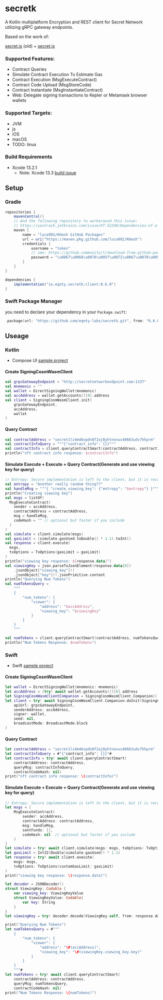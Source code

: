 # secretk

A Kotlin multiplatform Encryption and REST client for Secret Network utilizing gRPC gateway endpoints.

Based on the work of:

[secret.js](https://github.com/scrtlabs/SecretNetwork/tree/f01dda32b12e02c6cc2326ea58f8b13bf6e3ff8f/cosmwasm-js/packages/sdk) (old) + [secret.js](https://github.com/scrtlabs/secret.js)

### Supported Features:

* Contract Queries
* Simulate Contract Execution To Estimate Gas
* Contract Execution (MsgExecuteContract)
* Contract Code Upload (MsgStoreCode)
* Contract Instantiate (MsgInstantiateContract)
* Web: Delegate signing transactions to Kepler or Metamask browser wallets

### Supported Targets:

* JVM
* js
* iOS
* macOS
* TODO: linux

### Build Requirements

* Xcode 13.2.1
    * Note: Xcode 13.3 [build issue](https://github.com/leetal/ios-cmake/issues/141)

## Setup

### Gradle

```gradle
repositories {
    mavenCentral()
    // And the following repository to workaround this issue: 
    // https://youtrack.jetbrains.com/issue/KT-52240/Dependencies-of-a-dependency-are-not-resolved
    maven {
        name = "luca992/KHash GitHub Packages"
        url = uri("https://maven.pkg.github.com/luca992/KHash")
        credentials {
            username = "token"
            // see: https://github.community/t/download-from-github-package-registry-without-authentication/14407/44
            password = "\u0067\u0068\u0070\u005f\u0072\u0067\u0070\u0054\u0069\u006c\u004c\u0042\u0038\u006c\u0066\u0057\u0045\u0056\u0031\u0053\u004a\u006d\u0061\u006b\u004a\u004c\u005a\u0063\u0038\u004d\u0074\u0038\u0045\u0066\u0031\u0059\u0053\u0058\u0039\u0055"
        }
    }
}

dependencies {
    implementation("io.eqoty.secretk:client:0.6.0")
}
```

### Swift Package Manager

you need to declare your dependency in your `Package.swift`:

```swift
.package(url: "https://github.com/eqoty-labs/secretk.git", from: "0.6.0"),
```

## Useage

### Kotlin

- Compose UI [sample project](/sample)

#### Create SigningCosmWasmClient

```kotlin
val grpcGatewayEndpoint = "http://secretnetworkendpoint.com:1337"
val mnemonic = ""
val wallet = DirectSigningWallet(mnemonic)
val accAddress = wallet.getAccounts()[0].address
val client = SigningCosmWasmClient.init(
    grpcGatewayEndpoint,
    accAddress,
    wallet
)
```

#### Query Contract

```kotlin
val contractAddress = "secret1lz4m46vpdn8f2aj8yhtnexus40663udv7hhprm"
val contractInfoQuery = """{"contract_info": {}}"""
val contractInfo = client.queryContractSmart(contractAddress, contractInfoQuery)
println("nft contract info response: $contractInfo")
```

#### Simulate Execute + Execute + Query Contract(Generate and use viewing key for query)

```kotlin
// Entropy: Secure implementation is left to the client, but it is recommended to use base-64 encoded random bytes and not predictable inputs.
val entropy = "Another really random thing??"
val handleMsg = """{ "create_viewing_key": {"entropy": "$entropy"} }"""
println("Creating viewing key")
val msgs = listOf(
  MsgExecuteContract(
    sender = accAddress,
    contractAddress = contractAddress,
    msg = handleMsg,
    codeHash = "" // optional but faster if you include
  )
)
val simulate = client.simulate(msgs)
val gasLimit = (simulate.gasUsed.toDouble() * 1.1).toInt()
val response = client.execute(
  msgs,
  txOptions = TxOptions(gasLimit = gasLimit)
)
println("viewing key response: ${response.data}")
val viewingKey = json.parseToJsonElement(response.data[0])
    .jsonObject["viewing_key"]!!
    .jsonObject["key"]!!.jsonPrimitive.content
println("Querying Num Tokens")
val numTokensQuery =
    """
    {
        "num_tokens": {
            "viewer": {
                "address": "$accAddress",
                "viewing_key": "$viewingKey"
            }
        }
    }
    """

val numTokens = client.queryContractSmart(contractAddress, numTokensQuery)
println("Num Tokens Response: $numTokens")
```

### Swift

- Swift [sample project](/sampleSwift)

#### Create SigningCosmWasmClient

```swift
let wallet = DirectSigningWallet(mnemonic: mnemonic)
let accAddress = (try! await wallet.getAccounts())[0].address
let SigningCosmWasmClientCompanion = SigningCosmWasmClient.Companion()
let client = try! await SigningCosmWasmClient.Companion.doInit(SigningCosmWasmClientCompanion)(
    apiUrl: grpcGatewayEndpoint,
    senderAddress: accAddress,
    signer: wallet,
    seed: nil,
    broadcastMode: BroadcastMode.block
)
```

#### Query Contract

```swift
let contractAddress = "secret1lz4m46vpdn8f2aj8yhtnexus40663udv7hhprm"
let contractInfoQuery = #"{"contract_info": {}}"#
let contractInfo = try! await client.queryContractSmart(
    contractAddress: contractAddress,
    queryMsg: contractInfoQuery,
    contractCodeHash: nil)
print("nft contract info response: \(contractInfo)")
```

#### Simulate Execute + Execute + Query Contract(Generate and use viewing key for query)

```swift
// Entropy: Secure implementation is left to the client, but it is recommended to use base-64 encoded random bytes and not predictable inputs.
let msgs = [
    MsgExecuteContract(
        sender: accAddress,
        contractAddress: contractAddress,
        msg: handleMsg,
        sentFunds: [],
        codeHash: nil  // optional but faster if you include
    )
]
let simulate = try! await client.simulate(msgs: msgs, txOptions: TxOptions())
let gasLimit = Int32(Double(simulate.gasUsed)! * 1.1)
let response = try! await client.execute(
    msgs: msgs,
    txOptions: TxOptions(customGasLimit: gasLimit)
)
print("viewing key response: \(response.data)")

let decoder = JSONDecoder()
struct ViewingKey: Codable {
    var viewing_key: ViewingKeyValue
    struct ViewingKeyValue: Codable{
        var key: String
    }
}
let viewingKey = try! decoder.decode(ViewingKey.self, from: response.data[0].data(using: .utf8)!)

print("Querying Num Tokens")
let numTokensQuery = #"""
    {
        "num_tokens": {
            "viewer": {
                "address": "\#(accAddress)",
                "viewing_key": "\#(viewingKey.viewing_key.key)"
            }
        }
    }
    """#
let numTokens = try! await client.queryContractSmart(
    contractAddress: contractAddress,
    queryMsg: numTokensQuery,
    contractCodeHash: nil)
print("Num Tokens Response: \(numTokens)")
```
